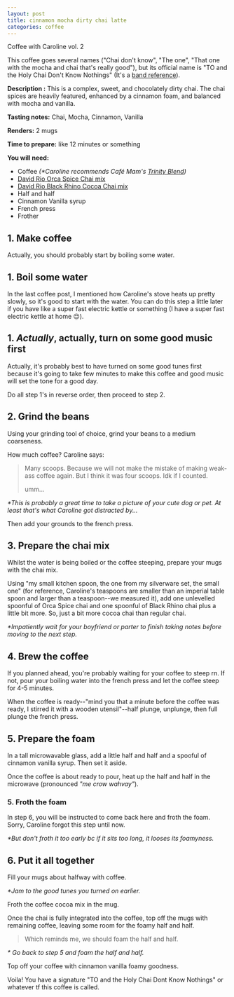 ```yaml
---
layout: post
title: cinnamon mocha dirty chai latte
categories: coffee
---
```


Coffee with Caroline vol. 2

This coffee goes several names ("Chai don't know", "The one", "That one with the mocha and chai that's really good"), but its official name is "TO and the Holy Chai Don't Know Nothings" (It's a [band reference](https://www.tkandtheholyknownothings.com/)).

**Description :** This is a complex, sweet, and chocolately dirty chai. The chai spices are heavily featured, enhanced by a cinnamon foam, and balanced with mocha and vanilla.

**Tasting notes:** Chai, Mocha, Cinnamon, Vanilla

**Renders:** 2 mugs

**Time to prepare:** like 12 minutes or something

**You will need:**
- Coffee _(*Caroline recommends Café Mam's [Trinity Blend](https://cafemam.com/products/trinity-blend?_pos=1&_sid=822c976e7&_ss=r))_
- [David Rio Orca Spice Chai mix](https://www.davidrio.com/product-page/orca-spice-sugar-free-chai)
- [David Rio Black Rhino Cocoa Chai mix](https://www.davidrio.com/product-page/black-rhino-cocoa-chai)
- Half and half
- Cinnamon Vanilla syrup
- French press
- Frother

## 1. Make coffee

Actually, you should probably start by boiling some water.

## 1. Boil some water

In the last coffee post, I mentioned how Caroline's stove heats up pretty slowly, so it's good to start with the water. You can do this step a little later if you have like a super fast electric kettle or something (I have a super fast electric kettle at home 😌).

## 1. _Actually_, actually, turn on some good music first

Actually, it's probably best to have turned on some good tunes first because it's going to take few minutes to make this coffee and good music will set the tone for a good day.

Do all step 1's in reverse order, then proceed to step 2.

## 2. Grind the beans

Using your grinding tool of choice, grind your beans to a medium coarseness. 

How much coffee? Caroline says:

> Many scoops. Because we will not make the mistake of making weak-ass coffee again. But I think it was four scoops. Idk if I counted.
> 
> umm... 

_*This is probably a great time to take a picture of your cute dog or pet. At least that's what Caroline got distracted by..._

Then add your grounds to the french press.

## 3. Prepare the chai mix

Whilst the water is being boiled or the coffee steeping, prepare your mugs with the chai mix.

Using "my small kitchen spoon, the one from my silverware set, the small one" (for reference, Caroline's teaspoons are smaller than an imperial table spoon and larger than a teaspoon--we measured it), add one unlevelled spoonful of Orca Spice chai and one spoonful of Black Rhino chai plus a little bit more. So, just a bit more cocoa chai than regular chai.

_*Impatiently wait for your boyfriend or parter to finish taking notes before moving to the next step._

## 4. Brew the coffee

If you planned ahead, you're probably waiting for your coffee to steep rn. If not, pour your boiling water into the french press and let the coffee steep for 4-5 minutes.

When the coffee is ready--"mind you that a minute before the coffee was ready, I stirred it with a wooden utensil"--half plunge, unplunge, then full plunge the french press.

## 5. Prepare the foam

In a tall microwavable glass, add a little half and half and a spooful of cinnamon vanilla syrup. Then set it aside.

Once the coffee is about ready to pour, heat up the half and half in the microwave (pronounced _"me crow wahvay"_).

### 5. Froth the foam

In step 6, you will be instructed to come back here and froth the foam. Sorry, Caroline forgot this step until now.

_*But don't froth it too early bc if it sits too long, it looses its foamyness._

## 6. Put it all together

Fill your mugs about halfway with coffee.

_*Jam to the good tunes you turned on earlier._

Froth the coffee cocoa mix in the mug.

Once the chai is fully integrated into the coffee, top off the mugs with remaining coffee, leaving some room for the foamy half and half.

> Which reminds me, we should foam the half and half.

_* Go back to step 5 and foam the half and half._

Top off your coffee with cinnamon vanilla foamy goodness.

Voila! You have a signature "TO and the Holy Chai Dont Know Nothings" or whatever tf this coffee is called.
